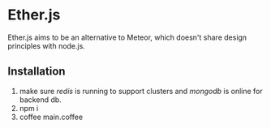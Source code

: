 Ether.js
==

Ether.js aims to be an alternative to Meteor, which doesn't share design principles with node.js.

Installation
--

1. make sure *redis* is running to support clusters and *mongodb* is online for backend db.
1. npm i
1. coffee main.coffee 

